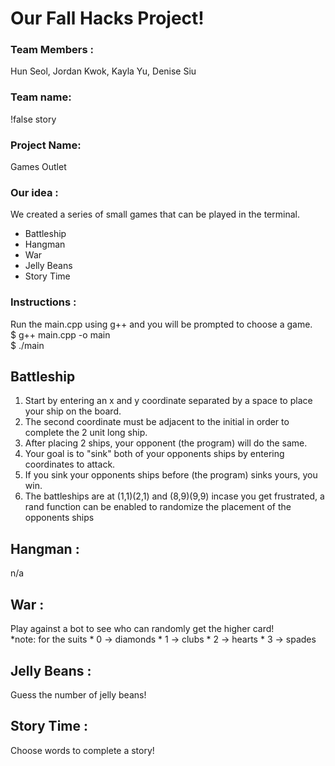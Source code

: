 
# Our Fall Hacks Project!

### Team Members :
Hun Seol, Jordan Kwok, Kayla Yu, Denise Siu


### Team name: 
!false story


### Project Name: 
Games Outlet


### Our idea : 
We created a series of small games that can be played in the terminal.
* Battleship
* Hangman
* War
* Jelly Beans
* Story Time


### Instructions :
Run the main.cpp using g++ and you will be prompted to choose a game.<br>
$ g++ main.cpp -o main<br>
$ ./main

## Battleship
1. Start by entering an x and y coordinate separated by a space to place your ship on the board.
2. The second coordinate must be adjacent to the initial in order to complete the 2 unit long ship.
3. After placing 2 ships, your opponent (the program) will do the same.
4. Your goal is to "sink" both of your opponents ships by entering coordinates to attack.
5. If you sink your opponents ships before (the program) sinks yours, you win.
6. The battleships are at (1,1)(2,1) and (8,9)(9,9) incase you get frustrated, a rand function can be enabled to randomize the placement of the opponents ships

## Hangman :
n/a

## War :
Play against a bot to see who can randomly get the higher card!<br>
*note: for the suits
    * 0 -> diamonds
    * 1 -> clubs
    * 2 -> hearts
    * 3 -> spades

## Jelly Beans :
Guess the number of jelly beans!

## Story Time :
Choose words to complete a story!


